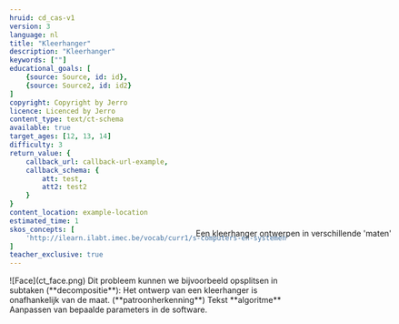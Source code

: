 ```yaml
---
hruid: cd_cas-v1
version: 3
language: nl
title: "Kleerhanger"
description: "Kleerhanger"
keywords: [""]
educational_goals: [
    {source: Source, id: id}, 
    {source: Source2, id: id2}
]
copyright: Copyright by Jerro
licence: Licenced by Jerro
content_type: text/ct-schema
available: true
target_ages: [12, 13, 14]
difficulty: 3
return_value: {
    callback_url: callback-url-example,
    callback_schema: {
        att: test,
        att2: test2
    }
}
content_location: example-location
estimated_time: 1
skos_concepts: [
    'http://ilearn.ilabt.imec.be/vocab/curr1/s-computers-en-systemen'
]
teacher_exclusive: true
---
```


<context>
![Face](ct_face.png)
<div style="position:absolute;right:0px;width:40%;height:100px;margin-top:-100px;margin-right:20px">Een kleerhanger ontwerpen in verschillende 'maten'</div>
</context>
<decomposition>
Dit probleem kunnen we bijvoorbeeld opsplitsen in subtaken (**decompositie**):
</decomposition>
<patternRecognition>
Het ontwerp van een kleerhanger is onafhankelijk van de maat. (**patroonherkenning**)
</patternRecognition>
<abstraction>
Tekst
</abstraction>
<algorithms>
**algoritme** 
</algorithms>
<implementation>
Aanpassen van bepaalde parameters in de software.
</implementation>

